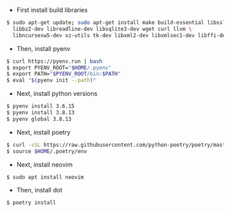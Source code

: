 * First install build libraries

```bash
$ sudo apt-get update; sudo apt-get install make build-essential libssl-dev zlib1g-dev \
  libbz2-dev libreadline-dev libsqlite3-dev wget curl llvm \
  libncursesw5-dev xz-utils tk-dev libxml2-dev libxmlsec1-dev libffi-dev liblzma-dev
```

* Then, install pyenv

```bash
$ curl https://pyenv.run | bash
$ export PYENV_ROOT="$HOME/.pyenv"
$ export PATH="$PYENV_ROOT/bin:$PATH"
$ eval "$(pyenv init --path)"
```

* Next, install python versions

```bash
$ pyenv install 3.6.15
$ pyenv install 3.8.13
$ pyenv global 3.8.13
```

* Next, install poetry
```bash
$ curl -sSL https://raw.githubusercontent.com/python-poetry/poetry/master/get-poetry.py | python -
$ source $HOME/.poetry/env
```

* Next, install neovim
```bash
$ sudo apt install neovim
```

* Then, install dot
```bash
$ poetry install
```



